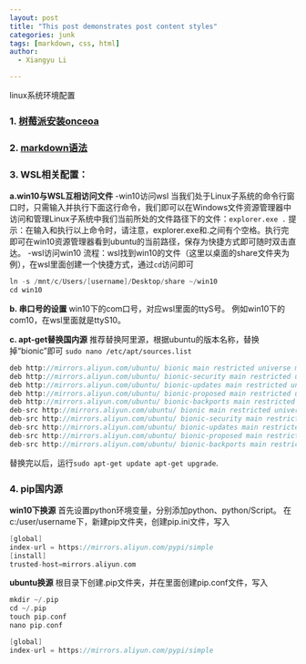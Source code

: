 ```yaml
---
layout: post
title: "This post demonstrates post content styles"
categories: junk
tags: [markdown, css, html]
author:
  - Xiangyu Li

---
```

linux系统环境配置


###  1. [树莓派安装onceoa]( http://onceoa.com/wiki/view/onceoa_download/rpi-install)

### 2. [markdown语法](https://ask.csdn.net/pages/markdown)


### 3. WSL相关配置：

**a.win10与WSL互相访问文件**
-win10访问wsl
当我们处于Linux子系统的命令行窗口时，只需输入并执行下面这行命令，我们即可以在Windows文件资源管理器中访问和管理Linux子系统中我们当前所处的文件路径下的文件：`explorer.exe .`
提示：在输入和执行以上命令时，请注意，explorer.exe和.之间有个空格。执行完即可在win10资源管理器看到ubuntu的当前路径，保存为快捷方式即可随时双击直达。
-wsl访问win10
流程：wsl找到win10的文件（这里以桌面的share文件夹为例），在wsl里面创建一个快捷方式，通过`cd`访问即可

```c
ln -s /mnt/c/Users/[username]/Desktop/share ~/win10
cd win10
```

**b. 串口号的设置**
win10下的com口号，对应wsl里面的ttyS号。
例如win10下的com10，在wsl里面就是ttyS10。

**c. apt-get替换国内源**
推荐替换阿里源，根据ubuntu的版本名称，替换掉“bionic”即可
`sudo nano /etc/apt/sources.list`

```c
deb http://mirrors.aliyun.com/ubuntu/ bionic main restricted universe multiverse
deb http://mirrors.aliyun.com/ubuntu/ bionic-security main restricted universe multiverse
deb http://mirrors.aliyun.com/ubuntu/ bionic-updates main restricted universe multiverse
deb http://mirrors.aliyun.com/ubuntu/ bionic-proposed main restricted universe multiverse
deb http://mirrors.aliyun.com/ubuntu/ bionic-backports main restricted universe multiverse
deb-src http://mirrors.aliyun.com/ubuntu/ bionic main restricted universe multiverse
deb-src http://mirrors.aliyun.com/ubuntu/ bionic-security main restricted universe multiverse
deb-src http://mirrors.aliyun.com/ubuntu/ bionic-updates main restricted universe multiverse
deb-src http://mirrors.aliyun.com/ubuntu/ bionic-proposed main restricted universe multiverse
deb-src http://mirrors.aliyun.com/ubuntu/ bionic-backports main restricted universe multiverse
```
替换完以后，运行`sudo apt-get update apt-get upgrade`.

###  4. pip国内源
**win10下换源**
首先设置python环境变量，分别添加python、python/Script。
在c:/user/username下，新建pip文件夹，创建pip.ini文件，写入
```c
[global]
index-url = https://mirrors.aliyun.com/pypi/simple
[install]
trusted-host=mirrors.aliyun.com
```
**ubuntu换源**
根目录下创建.pip文件夹，并在里面创建pip.conf文件，写入
```c
mkdir ~/.pip
cd ~/.pip
touch pip.conf
nano pip.conf

[global]
index-url = https://mirrors.aliyun.com/pypi/simple
```
